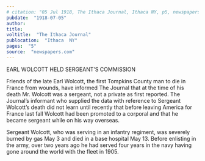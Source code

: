 ```yaml
---
# citation: "05 Jul 1918, The Ithaca Journal, Ithaca NY, p5, newspapers.com."
pubdate:  "1918-07-05"
author: 
title: 
voltitle:  "The Ithaca Journal"
publocation:  "Ithaca  NY"
pages:  "5"
source:  "newspapers.com"
---
```

EARL WOLCOTT HELD SERGEANT’S COMMISSION 

Friends of the late Earl Wolcott, the first Tompkins County man to die in France from wounds, have informed The Journal that at the time of his death Mr. Wolcott was a sergeant, not a private as first reported. The Journal’s informant who supplied the data with reference to Sergeant Wolcott’s death did not learn until recently that before leaving America for France last fall Wolcott had been promoted to a corporal and that he became sergeant while on his way overseas. 

Sergeant Wolcott, who was serving in an infantry regiment, was severely burned by gas May 3 and died in a base hospital May 13. Before enlisting in the army, over two years ago he had served four years in the navy having gone around the world with the fleet in 1905. 

